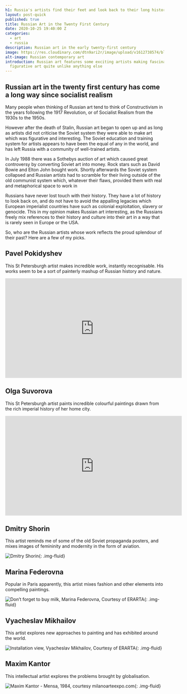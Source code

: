 ```yaml
---
h1: Russia's artists find their feet and look back to their long history
layout: post-quick
published: true
title: Russian Art in the Twenty First Century
date: 2020-10-25 19:40:00 Z
categories:
  - art
  - russia
description: Russian art in the early twenty-first century
image: https://res.cloudinary.com/dtn9ari2r/image/upload/v1612738574/blog/Triennal_of_russian_contemporary_art.jpg
alt-image: Russian contemporary art
introduction: Russian art features some exciting artists making fascinating
  figurative art quite unlike anything else
---
```

## Russian art in the twenty first century has come a long way since socialist realism

Many people when thinking of Russian art tend to think of Constructivism in the years following the 1917 Revolution, or of Socialist Realism from the 1930s to the 1950s.

However after the death of Stalin, Russian art began to open up and as long as artists did not criticise the Soviet system they were able to make art which was figurative and interesting. The Soviet education and training system for artists appears to have been the equal of any in the world, and has left Russia with a community of well-trained artists.

In July 1988 there was a Sothebys auction of art which caused great controversy by converting Soviet art into money. Rock stars such as David Bowie and Elton John bought work. Shortly afterwards the Soviet system collapsed and Russian artists had to scramble for their living outside of the old communist system which, whatever their flaws, provided them with real and metaphorical space to work in

Russians have never lost touch with their history. They have a lot of history to look back on, and do not have to avoid the appalling legacies which European imperialist countries have such as colonial exploitation, slavery or genocide. This in my opinion makes Russian art interesting, as the Russians freely mix references to their history and culture into their art in a way that is rarely seen in Europe or the USA.

So, who are the Russian artists whose work reflects the proud splendour of their past? Here are a few of my picks.

## Pavel Pokidyshev

This St Petersburgh artist makes incredible work, instantly recognisable. His works seem to be a sort of painterly mashup of Russian history and nature.

<div class="embed-responsive embed-responsive-16by9">
<iframe width="560" height="315" src="https://www.youtube.com/embed/uw_WGGBpqro" frameborder="0" allow="accelerometer; autoplay; clipboard-write; encrypted-media; gyroscope; picture-in-picture" allowfullscreen></iframe>
</div>

## Olga Suvorova

This St Petersburgh artist paints incredible colourful paintings drawn from the rich imperial history of her home city.

<div class="embed-responsive embed-responsive-16by9">
<iframe width="560" height="315" src="https://www.youtube.com/embed/hMeS_0uj5fU" frameborder="0" allow="accelerometer; autoplay; clipboard-write; encrypted-media; gyroscope; picture-in-picture" allowfullscreen></iframe>
</div>

## Dmitry Shorin

This artist reminds me of some of the old Soviet propaganda posters, and mixes images of femininity and modernity in the form of aviation.

![Dmitry Shorin](https://img.theculturetrip.com/1440x/smart/images/56-294163-cover-dmitry-shorin.jpg "Dmitry Shorin - Angel No 6 - image courtesy theculturetrip.com"){: .img-fluid}

## Marina Federovna

Popular in Paris apparently, this artist mixes fashion and other elements into compelling paintings.

![Don’t forget to buy milk, Marina Federovna, Courtesy of ERARTA](https://img.theculturetrip.com/1440x/smart/images/56-294176-screen-shot-2014-12-11-at-09.52.27.png "Don’t forget to buy milk, Marina Federovna, Courtesy of ERARTA"){: .img-fluid}

## Vyacheslav Mikhailov

This artist explores new approaches to painting and has exhibited around the world.

![Installation view, Vyacheslav Mikhailov, Courtesy of ERARTA](https://img.theculturetrip.com/1440x/smart/images/56-294187-screen-shot-2014-12-11-at-10.05.35.png "Installation view, Vyacheslav Mikhailov, Courtesy of ERARTA"){: .img-fluid}

## Maxim Kantor

This intellectual artist explores the problems brought by globalisation.

![Maxim Kantor - Mensa, 1984, courtesy milanoarteexpo.com](https://d16kd6gzalkogb.cloudfront.net/magazine_images/Maxim-Kantor-via-research.nd_.edu_.jpg "Maxim Kantor - Mensa, 1984, courtesy milanoarteexpo.com"){: .img-fluid}